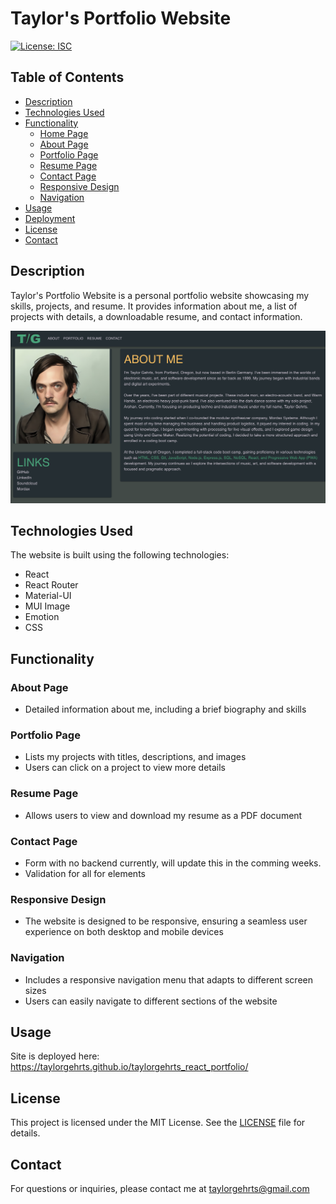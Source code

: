 # Taylor's Portfolio Website

[![License: ISC](https://img.shields.io/badge/License-ISC-blue.svg)](https://opensource.org/licenses/ISC)

## Table of Contents
- [Description](#description)
- [Technologies Used](#technologies-used)
- [Functionality](#functionality)
  - [Home Page](#home-page)
  - [About Page](#about-page)
  - [Portfolio Page](#portfolio-page)
  - [Resume Page](#resume-page)
  - [Contact Page](#contact-page)
  - [Responsive Design](#responsive-design)
  - [Navigation](#navigation)
- [Usage](#usage)
- [Deployment](#deployment)
- [License](#license)
- [Contact](#contact)

## Description
Taylor's Portfolio Website is a personal portfolio website showcasing my skills, projects, and resume. It provides information about me, a list of projects with details, a downloadable resume, and contact information.

![screenshot full screen](./taylors-portfolio/src/Assets/images/Screenshot%202023-09-25%20at%209.16.43%20PM.png)

## Technologies Used
The website is built using the following technologies:
- React
- React Router
- Material-UI
- MUI Image
- Emotion
- CSS

## Functionality

### About Page
- Detailed information about me, including a brief biography and skills

### Portfolio Page
- Lists my projects with titles, descriptions, and images
- Users can click on a project to view more details

### Resume Page
- Allows users to view and download my resume as a PDF document

### Contact Page
- Form with no backend currently, will update this in the comming weeks.
- Validation for all for elements

### Responsive Design
- The website is designed to be responsive, ensuring a seamless user experience on both desktop and mobile devices

### Navigation
- Includes a responsive navigation menu that adapts to different screen sizes
- Users can easily navigate to different sections of the website

## Usage
Site is deployed here: https://taylorgehrts.github.io/taylorgehrts_react_portfolio/

## License
This project is licensed under the MIT License. See the [LICENSE](LICENSE) file for details.

## Contact
For questions or inquiries, please contact me at taylorgehrts@gmail.com
